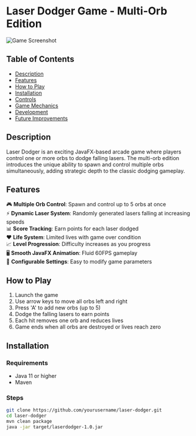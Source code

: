 # Laser Dodger Game - Multi-Orb Edition

![Game Screenshot](./screenshot.png)

## Table of Contents
- [Description](#description)
- [Features](#features)
- [How to Play](#how-to-play)
- [Installation](#installation)
- [Controls](#controls)
- [Game Mechanics](#game-mechanics)
- [Development](#development)
- [Future Improvements](#future-improvements)

## Description

Laser Dodger is an exciting JavaFX-based arcade game where players control one or more orbs to dodge falling lasers. The multi-orb edition introduces the unique ability to spawn and control multiple orbs simultaneously, adding strategic depth to the classic dodging gameplay.

## Features

🎮 **Multiple Orb Control**: Spawn and control up to 5 orbs at once  
⚡ **Dynamic Laser System**: Randomly generated lasers falling at increasing speeds  
📊 **Score Tracking**: Earn points for each laser dodged  
❤️ **Life System**: Limited lives with game over condition  
📈 **Level Progression**: Difficulty increases as you progress  
🖥️ **Smooth JavaFX Animation**: Fluid 60FPS gameplay  
🔧 **Configurable Settings**: Easy to modify game parameters  

## How to Play

1. Launch the game
2. Use arrow keys to move all orbs left and right
3. Press 'A' to add new orbs (up to 5)
4. Dodge the falling lasers to earn points
5. Each hit removes one orb and reduces lives
6. Game ends when all orbs are destroyed or lives reach zero

## Installation

### Requirements
- Java 11 or higher
- Maven

### Steps
```bash
git clone https://github.com/yourusername/laser-dodger.git
cd laser-dodger
mvn clean package
java -jar target/laserdodger-1.0.jar
